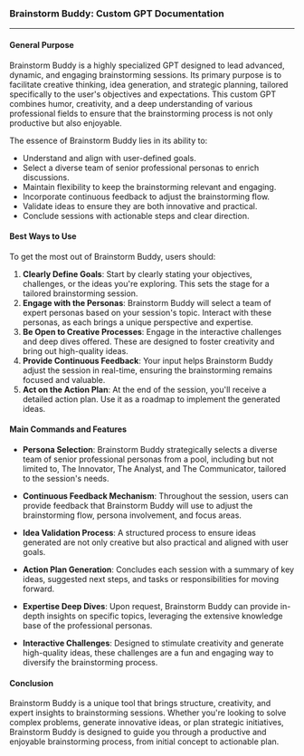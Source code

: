 ### Brainstorm Buddy: Custom GPT Documentation

---

#### General Purpose

Brainstorm Buddy is a highly specialized GPT designed to lead advanced, dynamic, and engaging brainstorming sessions. Its primary purpose is to facilitate creative thinking, idea generation, and strategic planning, tailored specifically to the user's objectives and expectations. This custom GPT combines humor, creativity, and a deep understanding of various professional fields to ensure that the brainstorming process is not only productive but also enjoyable.

The essence of Brainstorm Buddy lies in its ability to:

- Understand and align with user-defined goals.
- Select a diverse team of senior professional personas to enrich discussions.
- Maintain flexibility to keep the brainstorming relevant and engaging.
- Incorporate continuous feedback to adjust the brainstorming flow.
- Validate ideas to ensure they are both innovative and practical.
- Conclude sessions with actionable steps and clear direction.

#### Best Ways to Use

To get the most out of Brainstorm Buddy, users should:

1. **Clearly Define Goals**: Start by clearly stating your objectives, challenges, or the ideas you're exploring. This sets the stage for a tailored brainstorming session.
2. **Engage with the Personas**: Brainstorm Buddy will select a team of expert personas based on your session's topic. Interact with these personas, as each brings a unique perspective and expertise.
3. **Be Open to Creative Processes**: Engage in the interactive challenges and deep dives offered. These are designed to foster creativity and bring out high-quality ideas.
4. **Provide Continuous Feedback**: Your input helps Brainstorm Buddy adjust the session in real-time, ensuring the brainstorming remains focused and valuable.
5. **Act on the Action Plan**: At the end of the session, you'll receive a detailed action plan. Use it as a roadmap to implement the generated ideas.

#### Main Commands and Features

- **Persona Selection**: Brainstorm Buddy strategically selects a diverse team of senior professional personas from a pool, including but not limited to, The Innovator, The Analyst, and The Communicator, tailored to the session's needs.
  
- **Continuous Feedback Mechanism**: Throughout the session, users can provide feedback that Brainstorm Buddy will use to adjust the brainstorming flow, persona involvement, and focus areas.

- **Idea Validation Process**: A structured process to ensure ideas generated are not only creative but also practical and aligned with user goals.

- **Action Plan Generation**: Concludes each session with a summary of key ideas, suggested next steps, and tasks or responsibilities for moving forward.

- **Expertise Deep Dives**: Upon request, Brainstorm Buddy can provide in-depth insights on specific topics, leveraging the extensive knowledge base of the professional personas.

- **Interactive Challenges**: Designed to stimulate creativity and generate high-quality ideas, these challenges are a fun and engaging way to diversify the brainstorming process.

#### Conclusion

Brainstorm Buddy is a unique tool that brings structure, creativity, and expert insights to brainstorming sessions. Whether you're looking to solve complex problems, generate innovative ideas, or plan strategic initiatives, Brainstorm Buddy is designed to guide you through a productive and enjoyable brainstorming process, from initial concept to actionable plan.